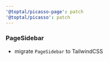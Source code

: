 ```yaml
---
'@toptal/picasso-page': patch
'@toptal/picasso': patch
---
```


### PageSidebar

- migrate `PageSidebar` to TailwindCSS
